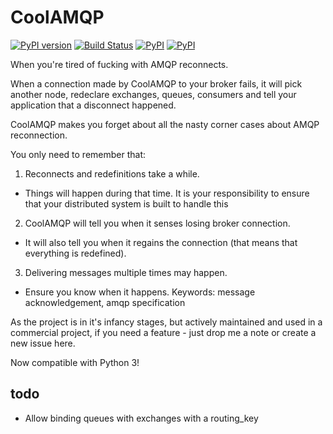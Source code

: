 CoolAMQP
========
[![PyPI version](https://badge.fury.io/py/CoolAMQP.svg)](https://badge.fury.io/py/CoolAMQP)
[![Build Status](https://travis-ci.org/smok-serwis/CoolAMQP.svg)](https://travis-ci.org/smok-serwis/CoolAMQP)
[![PyPI](https://img.shields.io/pypi/pyversions/CoolAMQP.svg)]()
[![PyPI](https://img.shields.io/pypi/implementation/CoolAMQP.svg)]()

When you're tired of fucking with AMQP reconnects.

When a connection made by CoolAMQP to your broker fails, it will pick another
node, redeclare exchanges, queues, consumers and tell your application that
a disconnect happened.

CoolAMQP makes you forget about all the nasty corner cases about AMQP reconnection.

You only need to remember that:

1. Reconnects and redefinitions take a while.
 * Things will happen during that time. It is your responsibility to ensure that your distributed system is built to handle this
2. CoolAMQP will tell you when it senses losing broker connection.
 * It will also tell you when it regains the connection (that means that everything is redefined).
3. Delivering messages multiple times may happen.
 * Ensure you know when it happens. Keywords: message acknowledgement, amqp specification

As the project is in it's infancy stages, but actively maintained and used in a commercial project,
if you need a feature - just drop me a note or create a new issue here.


Now compatible with Python 3!

todo
----
* Allow binding queues with exchanges with a routing_key
